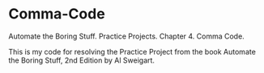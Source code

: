 # Comma-Code
Automate the Boring Stuff. Practice Projects. Chapter 4. Comma Code.

This is my code for resolving the Practice Project from the book Automate the Boring Stuff, 2nd Edition by Al Sweigart. 
